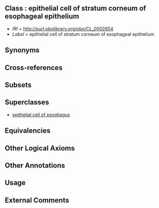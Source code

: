 
## Class : epithelial cell of stratum corneum of esophageal epithelium

 * *IRI* = http://purl.obolibrary.org/obo/CL_0002654
 * *Label* = epithelial cell of stratum corneum of esophageal epithelium

## Synonyms


## Cross-references


## Subsets


## Superclasses

 * [epithelial cell of esophagus](../../CL/52/CL_0002252.md)

## Equivalencies


## Other Logical Axioms


## Other Annotations


## Usage


## External Comments


